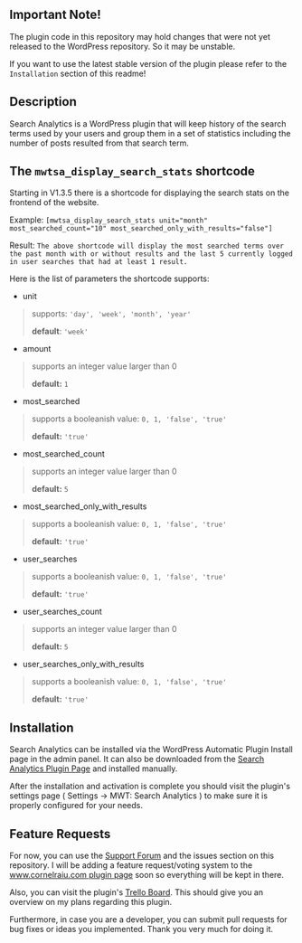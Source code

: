 ## Important Note!

The plugin code in this repository may hold changes that were not yet released to the WordPress repository. So it may be unstable. 

If you want to use the latest stable version of the plugin please refer to the `Installation` section of this readme! 

## Description

Search Analytics is a WordPress plugin that will keep history of the search terms used by your users and group them in a set of statistics including the number of posts resulted from that search term.

## The `mwtsa_display_search_stats` shortcode

Starting in V1.3.5 there is a shortcode for displaying the search stats on the frontend of the website.


Example: 
`[mwtsa_display_search_stats unit="month" most_searched_count="10" most_searched_only_with_results="false"]`

Result: `The above shortcode will display the most searched terms over the past month with or without results and the last 5 currently logged in user searches that had at least 1 result.`

Here is the list of parameters the shortcode supports:

- unit                           
> supports: `'day', 'week', 'month', 'year'`
>
> **default**: `'week'`

- amount                          
> supports an integer value larger than 0
>
> **default:** `1`

- most_searched
> supports a booleanish value: `0, 1, 'false', 'true'`
>
> **default:** `'true'`

- most_searched_count
> supports an integer value larger than 0
>
> **default:** `5`

- most_searched_only_with_results
> supports a booleanish value: `0, 1, 'false', 'true'`
>
> **default:** `'true'`

- user_searches
> supports a booleanish value: `0, 1, 'false', 'true'`
>
> **default:** `'true'`

- user_searches_count
> supports an integer value larger than 0
>
> **default:** `5`

- user_searches_only_with_results
> supports a booleanish value: `0, 1, 'false', 'true'`
>
> **default:** `'true'`

## Installation

Search Analytics can be installed via the WordPress Automatic Plugin Install page in the admin panel.
It can also be downloaded from the [Search Analytics Plugin Page](https://wordpress.org/plugins/search-analytics) and installed manually.

After the installation and activation is complete you should visit the plugin's settings page ( Settings -> MWT: Search Analytics ) to make sure it is properly configured for your needs.

## Feature Requests

For now, you can use the [Support Forum](https://wordpress.org/support/plugin/search-analytics) and the issues section on this repository. I will be adding a feature request/voting system to the [www.cornelraiu.com plugin page](https://www.cornelraiu.com/mwt-search-analytics/) soon so everything will be kept in there.

Also, you can visit the plugin's [Trello Board](https://trello.com/b/MvIWInjW). This should give you an overview on my plans regarding this plugin.

Furthermore, in case you are a developer, you can submit pull requests for bug fixes or ideas you implemented. Thank you very much for doing it.
